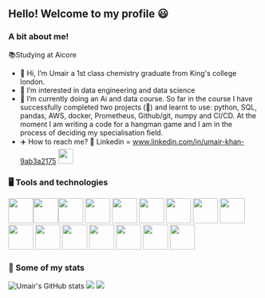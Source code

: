 ## Hello! Welcome to my profile :smiley:
### A bit about me!
:books:Studying at Aicore

- 👋 Hi, I’m Umair a 1st class chemistry graduate from King's college london.
- 👀 I’m interested in data engineering and data science
- 🌱 I’m currently doing an Ai and data course. So far in the course I have successfully completed two projects (:dancer:) and learnt to use: python, SQL, pandas, AWS, docker, Prometheus, Github/git, numpy and CI/CD. At the moment I am writing a code for a hangman game and I am in the process of deciding my specialisation field.
- :airplane: How to reach me?  :raised_hands:
Linkedin = www.linkedin.com/in/umair-khan-9ab3a2175 <img height=30 src="https://cdn.jsdelivr.net/gh/devicons/devicon/icons/linkedin/linkedin-original.svg" />
          

### :desktop_computer: Tools and technologies

<img height=50 src="https://cdn.jsdelivr.net/gh/devicons/devicon/icons/python/python-original.svg"/><img height=50 src="https://cdn.jsdelivr.net/gh/devicons/devicon/icons/git/git-plain.svg"/><img height=50 src="https://cdn.jsdelivr.net/gh/devicons/devicon/icons/github/github-original.svg"/>
<img height=50 src="https://cdn.jsdelivr.net/gh/devicons/devicon/icons/selenium/selenium-original.svg" />
<img height=50 src="https://cdn.jsdelivr.net/gh/devicons/devicon/icons/docker/docker-original.svg" />
<img height=50 src="https://cdn.jsdelivr.net/gh/devicons/devicon/icons/amazonwebservices/amazonwebservices-original.svg" />
<img height=50 src="https://cdn.jsdelivr.net/gh/devicons/devicon/icons/prometheus/prometheus-original.svg" />
<img height=50 src="https://cdn.jsdelivr.net/gh/devicons/devicon/icons/anaconda/anaconda-original.svg" />
<img height=50 src="https://cdn.jsdelivr.net/gh/devicons/devicon/icons/grafana/grafana-original.svg" />
<img height=50 src="https://cdn.jsdelivr.net/gh/devicons/devicon/icons/postgresql/postgresql-original.svg" />
<img height=50 src="https://cdn.jsdelivr.net/gh/devicons/devicon/icons/visualstudio/visualstudio-plain.svg" />
<img height=50 src="https://cdn.jsdelivr.net/gh/devicons/devicon/icons/linux/linux-original.svg" />
<img height=50 src="https://cdn.jsdelivr.net/gh/devicons/devicon/icons/numpy/numpy-original.svg" />
<img height=50 src="https://cdn.jsdelivr.net/gh/devicons/devicon/icons/pandas/pandas-original.svg" />
<img height=50 src="https://cdn.jsdelivr.net/gh/devicons/devicon/icons/opencv/opencv-original.svg" />
<img height=50 src="https://cdn.jsdelivr.net/gh/devicons/devicon/icons/tensorflow/tensorflow-original.svg" />
          
          

### :dancer: Some of my stats
![Umair's GitHub stats](https://github-readme-stats.vercel.app/api?username=umz-98&show_icons=true&theme=radical&hide=stars,issues,contribs)
<img src="https://github-readme-stats.vercel.app/api/top-langs?username=umz-98&layout=compact&theme=radical&hide=stars,issues,contribs"/>
<img src="https://github-readme-streak-stats.herokuapp.com/?user=umz-98&theme=radical&hide=stars,issues,contribs"/>
<!---
umz-98/umz-98 is a ✨ special ✨ repository because its `README.md` (this file) appears on your GitHub profile.
You can click the Preview link to take a look at your changes.
--->
